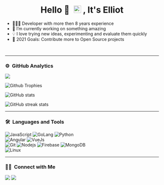 <h1 align="center">Hello 👋 &nbsp;<img src="https://github.com/TheDudeThatCode/TheDudeThatCode/blob/master/Assets/Earth.gif" width="24px"> , It's Elliot</h1>

<ul>
  <li>👨🏻‍💻 Developer with more then 8 years experience</li>
  <li>🌱 I’m currently working on something amazing</li>
  <li>💡 I love trying new ideas, experimenting and evaluate them quickly</li>
  <li>🥅 2021 Goals: Contribute more to Open Source projects</li>
</ul>
<br/>
<hr />

### ⚙️ &nbsp;GitHub Analytics

<p align="left">
  <img src="https://komarev.com/ghpvc/?username=vivek9patel&color=blueviolet&style=flat">
</p>

![Github Trophies](https://github-profile-trophy.vercel.app/?username=techyaura&row=2&column=4)

![GitHub stats](https://github-readme-stats.vercel.app/api?username=techyaura&show_icons=true)

![GitHub streak stats](https://github-readme-streak-stats.herokuapp.com/?user=techyaura)

<hr />
	
### 🛠 &nbsp;Languages and Tools

![JavaScript](https://img.shields.io/badge/-JavaScript-%23F7DF1C?style=for-the-badge&logo=javascript&logoColor=000000&labelColor=%23F7DF1C&color=%23FFCE5A)
![GoLang](https://img.shields.io/badge/-Golang-3776AB?style=for-the-badge&logo=golang&logoColor=ffffff)
![Python](http://img.shields.io/badge/-Python-3776AB?style=for-the-badge&logo=python&logoColor=ffffff)
<br>
![Angular](https://img.shields.io/badge/-Angular-61DAFB?style=for-the-badge&logo=angular&logoColor=ffffff)
![VueJs](https://img.shields.io/badge/Vuejs-02569B?style=for-the-badge&logo=vuejs&logoColor=white)
<br>
![Git](https://img.shields.io/badge/-Git-%23F05032?style=for-the-badge&logo=git&logoColor=%23ffffff)
![Nodejs](https://img.shields.io/badge/-Nodejs-339933?style=for-the-badge&logo=Node.js&logoColor=ffffff)
![Firebase](https://img.shields.io/badge/-Firebase-FFCA28?style=for-the-badge&logo=firebase&logoColor=ffffff)
![MongoDB](https://img.shields.io/badge/MongoDB-4EA94B?style=for-the-badge&logo=mongodb&logoColor=white)
<br>
![Linux](http://img.shields.io/badge/-Linux-0078D6?style=for-the-badge&logo=linux&logoColor=ffffff)
<br/>
<hr />

### 🤝🏻 &nbsp;Connect with Me

<p>
<!-- <a href="https://www.vivek9patel.com"><img src="https://img.shields.io/badge/-adityavsingh.com-3423A6?style=for-the-badge&logo=Google-Chrome&logoColor=white"/></a> -->
<a href="https://linkedin.com/in/techyaura"><img src="https://img.shields.io/badge/-techyaura-0077B5?style=flat&logo=Linkedin&logoColor=white"/></a>
<a href="mailto:techyaura@gmail.com"><img src="https://img.shields.io/badge/-techyaura@gmail.com-D14836?style=flat&logo=Gmail&logoColor=white"/></a>
</p>
